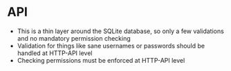 # API

- This is a thin layer around the SQLite database, so only a few validations and no mandatory permission checking
- Validation for things like sane usernames or passwords should be handled at HTTP-API level
- Checking permissions must be enforced at HTTP-API level
